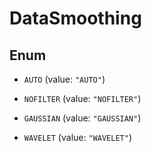 

# DataSmoothing

## Enum


* `AUTO` (value: `"AUTO"`)

* `NOFILTER` (value: `"NOFILTER"`)

* `GAUSSIAN` (value: `"GAUSSIAN"`)

* `WAVELET` (value: `"WAVELET"`)



